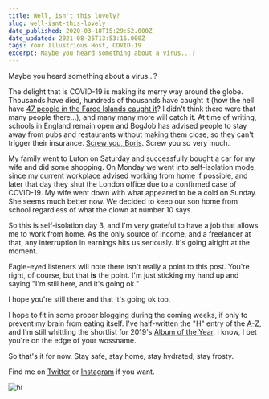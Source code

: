 ```yaml
---
title: Well, isn't this lovely?
slug: well-isnt-this-lovely
date_published: 2020-03-18T15:29:52.000Z
date_updated: 2021-08-26T13:53:16.000Z
tags: Your Illustrious Host, COVID-19
excerpt: Maybe you heard something about a virus...?
---
```


Maybe you heard something about a virus...?

The delight that is COVID-19 is making its merry way around the globe. Thousands have died, hundreds of thousands have caught it (how the hell have [47 people in the Faroe Islands caught it](https://who.maps.arcgis.com/apps/opsdashboard/index.html#/c88e37cfc43b4ed3baf977d77e4a0667)? I didn't think there were that many people there...), and many many more will catch it. At time of writing, schools in England remain open and BogJob has advised people to stay away from pubs and restaurants without making them close, so they can't trigger their insurance. [Screw you, Boris](https://twitter.com/axemonkey/status/1240320268263972864). Screw you so very much.

My family went to Luton on Saturday and successfully bought a car for my wife and did some shopping. On Monday we went into self-isolation mode, since my current workplace advised working from home if possible, and later that day they shut the London office due to a confirmed case of COVID-19. My wife went down with what appeared to be a cold on Sunday. She seems much better now. We decided to keep our son home from school regardless of what the clown at number 10 says.

So this is self-isolation day 3, and I'm very grateful to have a job that allows me to work from home. As the only source of income, and a freelancer at that, any interruption in earnings hits us seriously. It's going alright at the moment.

Eagle-eyed listeners will note there isn't really a point to this post. You're right, of course, but that **is** the point. I'm just sticking my hand up and saying "I'm still here, and it's going ok."

I hope you're still there and that it's going ok too.

I hope to fit in some proper blogging during the coming weeks, if only to prevent my brain from eating itself. I've half-written the "H" entry of the [A-Z](/a-z/), and I'm still whittling the shortlist for 2019's [Album of the Year](/aoty/). I know, I bet you're on the edge of your wossname.

So that's it for now. Stay safe, stay home, stay hydrated, stay frosty.

Find me on [Twitter](https://twitter.com/axemonkey) or [Instagram](https://www.instagram.com/axemonkey/) if you want.

![hi](/public/images/2020/03/IMG_3890.jpg)

